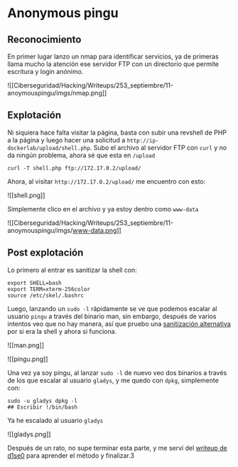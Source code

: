 # Anonymous pingu
## Reconocimiento
En primer lugar lanzo un nmap para identificar servicios, ya de primeras llama mucho la atención ese servidor FTP con un directorio que permite escritura y login anónimo.

![[Ciberseguridad/Hacking/Writeups/253_septiembre/11-anoymouspingu/imgs/nmap.png]]

## Explotación
Ni siquiera hace falta visitar la página, basta con subir una revshell de PHP a la página y luego hacer una solicitud a `http://ip-dockerlab/upload/shell.php`. Subo el archivo al servidor FTP con `curl` y no da ningún problema, ahora sé que esta en `/upload`
```
curl -T shell.php ftp://172.17.0.2/upload/
```

Ahora, al visitar `http://172.17.0.2/upload/` me encuentro con esto:

![[shell.png]]

Simplemente clico en el archivo y ya estoy dentro como `www-data`

![[Ciberseguridad/Hacking/Writeups/253_septiembre/11-anoymouspingu/imgs/www-data.png]]


## Post explotación
Lo primero al entrar es sanitizar la shell con:
```
export SHELL=bash
export TERM=xterm-256color
source /etc/skel/.bashrc
```
Luego, lanzando un `sudo -l` rápidamente se ve que podemos escalar al usuario `pingu` a través del binario man, sin embargo, después de varios intentos veo que no hay manera, así que pruebo una [sanitización alternativa](https://invertebr4do.github.io/tratamiento-de-tty/#) por si era la shell y ahora si funciona.

![[man.png]]

![[pingu.png]]

Una vez ya soy pingu, al lanzar `sudo -l` de nuevo veo dos binarios a través de los que escalar al usuario `gladys`, y me quedo con `dpkg`, simplemente con:
```
sudo -u gladys dpkg -l
## Escribir !/bin/bash
```
Ya he escalado al usuario `gladys`

![[gladys.png]]

Después de un rato, no supe terminar esta parte, y me serví del [writeup de d1se0](https://dise0.gitbook.io/h4cker_b00k/ctf/dockerlabs/anonymouspingu-dockerlabs-easy#escalate-privileges) para aprender el método y finalizar.3